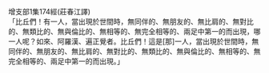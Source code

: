 增支部1集174經(莊春江譯)  
「比丘們！有一人，當出現於世間時，無同伴的、無朋友的、無比肩的、無對比的、無類比的、無與倫比的、無相等的、無完全相等的、兩足中第一的而出現，哪一人呢？如來、阿羅漢、遍正覺者。比丘們！這是[那]一人，當出現於世間時，無同伴的、無朋友的、無比肩的、無對比的、無類比的、無與倫比的、無相等的、無完全相等的、兩足中第一的而出現。」  
  
  

